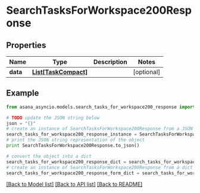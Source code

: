 # SearchTasksForWorkspace200Response


## Properties

Name | Type | Description | Notes
------------ | ------------- | ------------- | -------------
**data** | [**List[TaskCompact]**](TaskCompact.md) |  | [optional] 

## Example

```python
from asana_asyncio.models.search_tasks_for_workspace200_response import SearchTasksForWorkspace200Response

# TODO update the JSON string below
json = "{}"
# create an instance of SearchTasksForWorkspace200Response from a JSON string
search_tasks_for_workspace200_response_instance = SearchTasksForWorkspace200Response.from_json(json)
# print the JSON string representation of the object
print SearchTasksForWorkspace200Response.to_json()

# convert the object into a dict
search_tasks_for_workspace200_response_dict = search_tasks_for_workspace200_response_instance.to_dict()
# create an instance of SearchTasksForWorkspace200Response from a dict
search_tasks_for_workspace200_response_form_dict = search_tasks_for_workspace200_response.from_dict(search_tasks_for_workspace200_response_dict)
```
[[Back to Model list]](../README.md#documentation-for-models) [[Back to API list]](../README.md#documentation-for-api-endpoints) [[Back to README]](../README.md)


